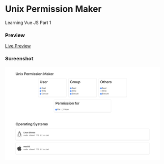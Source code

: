 # Unix Permission Maker

Learning Vue JS Part 1

### Preview
[Live Preview](https://fahimshahrierrasel.github.io/unix_permission_maker/ "Unix Permission Maker")

### Screenshot
![Screenshot](./screenshot.png "App Screen Shot")
